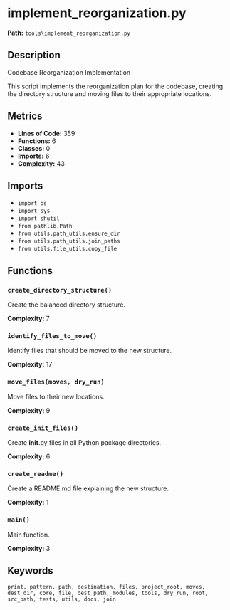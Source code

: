 # implement_reorganization.py

**Path:** `tools\implement_reorganization.py`

## Description

Codebase Reorganization Implementation

This script implements the reorganization plan for the codebase,
creating the directory structure and moving files to their appropriate locations.

## Metrics

- **Lines of Code:** 359
- **Functions:** 6
- **Classes:** 0
- **Imports:** 6
- **Complexity:** 43

## Imports

- `import os`
- `import sys`
- `import shutil`
- `from pathlib.Path`
- `from utils.path_utils.ensure_dir`
- `from utils.path_utils.join_paths`
- `from utils.file_utils.copy_file`

## Functions

### `create_directory_structure()`

Create the balanced directory structure.

**Complexity:** 7

### `identify_files_to_move()`

Identify files that should be moved to the new structure.

**Complexity:** 17

### `move_files(moves, dry_run)`

Move files to their new locations.

**Complexity:** 9

### `create_init_files()`

Create __init__.py files in all Python package directories.

**Complexity:** 6

### `create_readme()`

Create a README.md file explaining the new structure.

**Complexity:** 1

### `main()`

Main function.

**Complexity:** 3

## Keywords

`print, pattern, path, destination, files, project_root, moves, dest_dir, core, file, dest_path, modules, tools, dry_run, root, src_path, tests, utils, docs, join`


